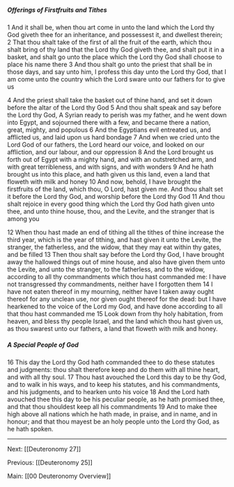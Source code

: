 ##### Offerings of Firstfruits and Tithes

1 And it shall be, when thou art come in unto the land which the Lord thy God giveth thee for an inheritance, and possessest it, and dwellest therein; 2 That thou shalt take of the first of all the fruit of the earth, which thou shalt bring of thy land that the Lord thy God giveth thee, and shalt put it in a basket, and shalt go unto the place which the Lord thy God shall choose to place his name there 3 And thou shalt go unto the priest that shall be in those days, and say unto him, I profess this day unto the Lord thy God, that I am come unto the country which the Lord sware unto our fathers for to give us 

4 And the priest shall take the basket out of thine hand, and set it down before the altar of the Lord thy God 5 And thou shalt speak and say before the Lord thy God, A Syrian ready to perish was my father, and he went down into Egypt, and sojourned there with a few, and became there a nation, great, mighty, and populous 6 And the Egyptians evil entreated us, and afflicted us, and laid upon us hard bondage 7 And when we cried unto the Lord God of our fathers, the Lord heard our voice, and looked on our affliction, and our labour, and our oppression 8 And the Lord brought us forth out of Egypt with a mighty hand, and with an outstretched arm, and with great terribleness, and with signs, and with wonders 9 And he hath brought us into this place, and hath given us this land, even a land that floweth with milk and honey 10 And now, behold, I have brought the firstfruits of the land, which thou, O Lord, hast given me. And thou shalt set it before the Lord thy God, and worship before the Lord thy God 11 And thou shalt rejoice in every good thing which the Lord thy God hath given unto thee, and unto thine house, thou, and the Levite, and the stranger that is among you 

12 When thou hast made an end of tithing all the tithes of thine increase the third year, which is the year of tithing, and hast given it unto the Levite, the stranger, the fatherless, and the widow, that they may eat within thy gates, and be filled 13 Then thou shalt say before the Lord thy God, I have brought away the hallowed things out of mine house, and also have given them unto the Levite, and unto the stranger, to the fatherless, and to the widow, according to all thy commandments which thou hast commanded me: I have not transgressed thy commandments, neither have I forgotten them 14 I have not eaten thereof in my mourning, neither have I taken away ought thereof for any unclean use, nor given ought thereof for the dead: but I have hearkened to the voice of the Lord my God, and have done according to all that thou hast commanded me 15 Look down from thy holy habitation, from heaven, and bless thy people Israel, and the land which thou hast given us, as thou swarest unto our fathers, a land that floweth with milk and honey.

##### A Special People of God

16 This day the Lord thy God hath commanded thee to do these statutes and judgments: thou shalt therefore keep and do them with all thine heart, and with all thy soul. 17 Thou hast avouched the Lord this day to be thy God, and to walk in his ways, and to keep his statutes, and his commandments, and his judgments, and to hearken unto his voice 18 And the Lord hath avouched thee this day to be his peculiar people, as he hath promised thee, and that thou shouldest keep all his commandments 19 And to make thee high above all nations which he hath made, in praise, and in name, and in honour; and that thou mayest be an holy people unto the Lord thy God, as he hath spoken.

---
Next: [[Deuteronomy 27]]

Previous: [[Deuteronomy 25]]

Main: [[00 Deuteronomy Overview]]